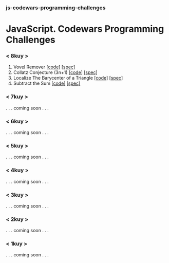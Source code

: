 ### js-codewars-programming-challenges

# JavaScript. Codewars Programming Challenges

### < 8kuy >

1.  Vovel Remover [[code]](./solutions/8kuy_vovel_remover.js) [[spec]](./specs/8kuy_vovel_remover.spec.js)
2.  Collatz Conjecture (3n+1) [[code]](./solutions/8kuy_collatz_conjecture.js) [[spec]](./specs/8kuy_collatz_conjecture.spec.js)
3.  Localize The Barycenter of a Triangle [[code]](./solutions/8kuy_localize_the_barycenter_of_a_triangle.js) [[spec]](./specs/8kuy_localize_the_barycenter_of_a_triangle.spec.js)
4.  Subtract the Sum [[code]](./solutions/8kuy_subtract_the_sum.js) [[spec]](./specs/8kuy_subtract_the_sum.spec.js)

### < 7kuy >

. . .  coming soon  . . .

### < 6kuy >

. . .  coming soon  . . .

### < 5kuy >

. . .  coming soon  . . .

### < 4kuy >

. . .  coming soon  . . .

### < 3kuy >

. . .  coming soon  . . .

### < 2kuy >

. . .  coming soon  . . .

### < 1kuy >

. . .  coming soon  . . .
